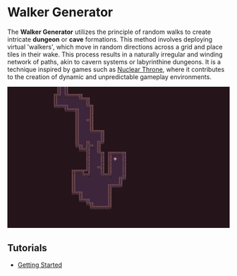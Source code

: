# Walker Generator

The **Walker Generator** utilizes the principle of random walks to create intricate **dungeon** or **cave** formations. This method involves deploying virtual 'walkers', which move in random directions across a grid and place tiles in their wake. This process results in a naturally irregular and winding network of paths, akin to cavern systems or labyrinthine dungeons. It is a technique inspired by games such as [Nuclear Throne](https://store.steampowered.com/app/242680/Nuclear_Throne/), where it contributes to the creation of dynamic and unpredictable gameplay environments.

![walker generator demo](../../assets/walker-generator.gif)

## Tutorials

- [Getting Started](../tutorials/getting_started.md)